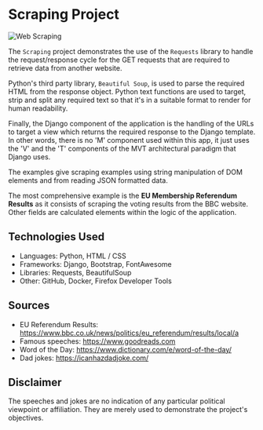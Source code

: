 # Scraping Project

![Web Scraping](https://wl-portfolio.s3.eu-west-2.amazonaws.com/post_images/web_scraping.png)

The `Scraping` project demonstrates the use of the `Requests` library to handle the request/response cycle for the GET requests that are required to retrieve data from another website.

Python's third party library, `Beautiful Soup`, is used to parse the required HTML from the response object. Python text functions are used to target, strip and split any required text so that it's in a suitable format to render for human readability.

Finally, the Django component of the application is the handling of the URLs to target a view which returns the required response to the Django template. In other words, there is no 'M' component used within this app, it just uses the 'V' and the 'T' components of the MVT architectural paradigm that Django uses.

The examples give scraping examples using string manipulation of DOM elements and from reading JSON formatted data.

The most comprehensive example is the **EU Membership Referendum Results** as it consists of scraping the voting results from the BBC website. Other fields are calculated elements within the logic of the application.

## Technologies Used

- Languages: Python, HTML / CSS
- Frameworks: Django, Bootstrap, FontAwesome
- Libraries: Requests, BeautifulSoup
- Other: GitHub, Docker, Firefox Developer Tools

## Sources

- EU Referendum Results: <https://www.bbc.co.uk/news/politics/eu_referendum/results/local/a>
- Famous speeches: <https://www.goodreads.com>
- Word of the Day: <https://www.dictionary.com/e/word-of-the-day/>
- Dad jokes: <https://icanhazdadjoke.com/>

## Disclaimer

The speeches and jokes are no indication of any particular political viewpoint or affiliation. They are merely used to demonstrate the project's objectives.
